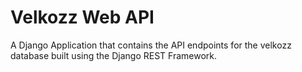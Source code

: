 # Velkozz Web API
A Django Application that contains the API endpoints for the velkozz database built using the Django REST Framework.
